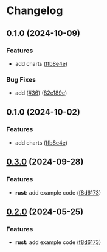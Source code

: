 # Changelog

## 0.1.0 (2024-10-09)


### Features

* add charts ([ffb8e4e](https://github.com/aajimal/release-please-monorepo/commit/ffb8e4ec9faa4d8d168d9407047e9d1d14a4c6d2))


### Bug Fixes

* add ([#36](https://github.com/aajimal/release-please-monorepo/issues/36)) ([82e189e](https://github.com/aajimal/release-please-monorepo/commit/82e189e41a95557f8eb6e50d137a27cacee80c20))

## 0.1.0 (2024-10-02)


### Features

* add charts ([ffb8e4e](https://github.com/aajimal/release-please-monorepo/commit/ffb8e4ec9faa4d8d168d9407047e9d1d14a4c6d2))

## [0.3.0](https://github.com/astriaorg/release-please-monorepo/compare/hello_rust-v0.2.0...hello_rust@v0.3.0) (2024-09-28)


### Features

* **rust:** add example code ([f8d6173](https://github.com/astriaorg/release-please-monorepo/commit/f8d61736e63e4c1baf1d881c50556fa0ba6829d0))

## [0.2.0](https://github.com/amarjanica/release-please-monorepo-example/compare/hello_rust-v0.1.0...hello_rust@v0.2.0) (2024-05-25)


### Features

* **rust:** add example code ([f8d6173](https://github.com/amarjanica/release-please-monorepo-example/commit/f8d61736e63e4c1baf1d881c50556fa0ba6829d0))
